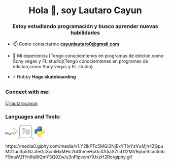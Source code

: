 <h1 align="center">Hola 👋, soy Lautaro Cayun</h1>
<h3 align="center">Estoy estudiando programación y busco aprender nuevas habilidades</h3>

- 📫 Como contactarme **cayunlautaro0@gmail.com**

- 📄 Mi experiencia [Tengo conociemtenes en programas de edicion,como Sony vegas y FL studio](Tengo conociemtenes en programas de edicion,como Sony vegas y FL studio)

- ⚡ Hobby **Hago skateboarding**

<h3 align="left">Connect with me:</h3>
<p align="left">
<a href="https://instagram.com/lautarocayun" target="blank"><img align="center" src="https://raw.githubusercontent.com/rahuldkjain/github-profile-readme-generator/master/src/images/icons/Social/instagram.svg" alt="lautarocayun" height="30" width="40" /></a>
</p>

<h3 align="left">Languages and Tools:</h3>
<p align="left"> <a href="https://www.mysql.com/" target="_blank" rel="noreferrer"> <img src="https://raw.githubusercontent.com/devicons/devicon/master/icons/mysql/mysql-original-wordmark.svg" alt="mysql" width="40" height="40"/> </a> <a href="https://www.photoshop.com/en" target="_blank" rel="noreferrer"> <img src="https://raw.githubusercontent.com/devicons/devicon/master/icons/photoshop/photoshop-line.svg" alt="photoshop" width="40" height="40"/> </a> <a href="https://www.python.org" target="_blank" rel="noreferrer"> <img src="https://raw.githubusercontent.com/devicons/devicon/master/icons/python/python-original.svg" alt="python" width="40" height="40"/> </a> </p>
https://media0.giphy.com/media/v1.Y2lkPTc5MGI3NjExYTlvYzVuMjh4ZGpuMG1uc3p5NzJteGc3cmMxMHc2bGhmeHp0cXA5aSZlcD12MV9pbnRlcm5hbF9naWZfYnlfaWQmY3Q9Zw/s3nPipvcm7IUxzH2Ro/giphy.gif
